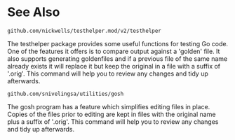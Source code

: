 <!-- Created by mkdoc DO NOT EDIT. -->

# See Also

```
github.com/nickwells/testhelper.mod/v2/testhelper
```
The testhelper package provides some useful functions for testing Go code\. One
of the features it offers is to compare output against a &apos;golden&apos;
file\. It also supports generating goldenfiles and if a previous file of the
same name already exists it will replace it but keep the original in a file with
a suffix of &apos;\.orig&apos;\. This command will help you to review any
changes and tidy up afterwards\.
```
github.com/snivelingsa/utilities/gosh
```
The gosh program has a feature which simplifies editing files in place\. Copies
of the files prior to editing are kept in files with the original name plus a
suffix of &apos;\.orig&apos;\. This command will help you to review any changes
and tidy up afterwards\.
